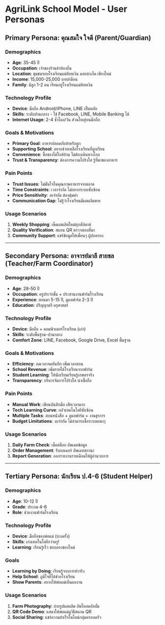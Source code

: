# AgriLink School Model - User Personas

## Primary Persona: คุณสมใจ ใจดี (Parent/Guardian)

### Demographics
- **Age**: 35-45 ปี
- **Occupation**: เจ้าของร้านค้าท้องถิ่น
- **Location**: ชุมชนรอบโรงเรียนแม่ฮ้อยเงิน ดอยสะเก็ด เชียงใหม่
- **Income**: 15,000-25,000 บาท/เดือน
- **Family**: มีลูก 1-2 คน เรียนอยู่โรงเรียนแม่ฮ้อยเงิน

### Technology Profile
- **Device**: มือถือ Android/iPhone, LINE เป็นหลัก
- **Skills**: ระดับปานกลาง - ใช้ Facebook, LINE, Mobile Banking ได้
- **Internet Usage**: 2-4 ชั่วโมง/วัน ส่วนใหญ่บนมือถือ

### Goals & Motivations
- **Primary Goal**: อาหารปลอดภัยสำหรับลูก
- **Supporting School**: อยากช่วยเหลือโรงเรียนที่ลูกเรียน
- **Convenience**: ซื้อของได้ใกล้บ้าน ไม่ต้องเดินทางไกล
- **Trust & Transparency**: ต้องการความโปร่งใส รู้ที่มาของอาหาร

### Pain Points
- **Trust Issues**: ไม่มั่นใจในคุณภาพอาหารจากตลาด
- **Time Constraints**: เวลาจำกัด ไม่อยากระบบซับซ้อน
- **Price Sensitivity**: งบจำกัด ต้องคุ้มค่า
- **Communication Gap**: ไม่รู้ว่าโรงเรียนมีผลผลิตขาย

### Usage Scenarios
1. **Weekly Shopping**: เช็คผลผลิตใหม่ทุกสัปดาห์
2. **Quality Verification**: สแกน QR ตรวจสอบที่มา
3. **Community Support**: แชร์ข้อมูลให้เพื่อนๆ ผู้ปกครอง

---

## Secondary Persona: อาจารย์มาลี สายชล (Teacher/Farm Coordinator)

### Demographics  
- **Age**: 28-50 ปี
- **Occupation**: ครูประจำชั้น + ประสานงานฟาร์มโรงเรียน
- **Experience**: สอนมา 5-15 ปี, ดูแลฟาร์ม 2-3 ปี
- **Education**: ปริญญาตรี ครุศาสตร์

### Technology Profile
- **Device**: มือถือ + คอมพิวเตอร์โรงเรียน (เก่า)
- **Skills**: ระดับพื้นฐาน-ปานกลาง
- **Comfort Zone**: LINE, Facebook, Google Drive, Excel พื้นฐาน

### Goals & Motivations
- **Efficiency**: ลดเวลาจดบันทึก เพิ่มเวลาสอน
- **School Revenue**: เพิ่มรายได้โรงเรียนจากฟาร์ม
- **Student Learning**: ให้นักเรียนเรียนรู้เกษตรจริง
- **Transparency**: บริหารจัดการโปร่งใส น่าเชื่อถือ

### Pain Points
- **Manual Work**: เขียนบันทึกมือ เสียเวลามาก
- **Tech Learning Curve**: กลัวเทคโนโลยีซับซ้อน  
- **Multiple Tasks**: สอนหนังสือ + ดูแลฟาร์ม + งานธุรการ
- **Budget Limitations**: งบจำกัด ไม่สามารถซื้อระบบแพงๆ

### Usage Scenarios
1. **Daily Farm Check**: เช็คสต็อก อัพเดทข้อมูล
2. **Order Management**: รับออเดอร์ อัพเดทสถานะ
3. **Report Generation**: ออกรายงานรายเดือนให้ผู้อำนวยการ

---

## Tertiary Persona: นักเรียน ป.4-6 (Student Helper)

### Demographics
- **Age**: 10-12 ปี  
- **Grade**: ประถม 4-6
- **Role**: ช่วยงานฟาร์มโรงเรียน

### Technology Profile
- **Device**: มือถือของพ่อแม่ (บางครั้ง)
- **Skills**: เก่งเทคโนโลยีกว่าครู!
- **Learning**: เรียนรู้เร็ว ชอบลองของใหม่

### Goals
- **Learning by Doing**: เรียนรู้จากการทำจริง
- **Help School**: ภูมิใจที่ได้ช่วยโรงเรียน  
- **Show Parents**: อยากให้พ่อแม่เห็นผลงาน

### Usage Scenarios
1. **Farm Photography**: ถ่ายรูปผลผลิต อัพโหลดอัลบั้ม
2. **QR Code Demo**: แสดงให้พ่อแม่ดูวิธีสแกน QR
3. **Social Sharing**: แชร์ความสำเร็จในไลน์กลุ่มครอบครัว
